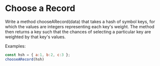 # Choose a Record

Write a method chooseARecord(data) that takes a hash of symbol keys, for which the values are integers representing each key's weight.  The method then returns a key such that the chances of selecting a particular key are weighted by that key's values.  

Examples:

```js
const hsh = { a:1, b:2, c:3 };
chooseARecord(hsh) 
```
